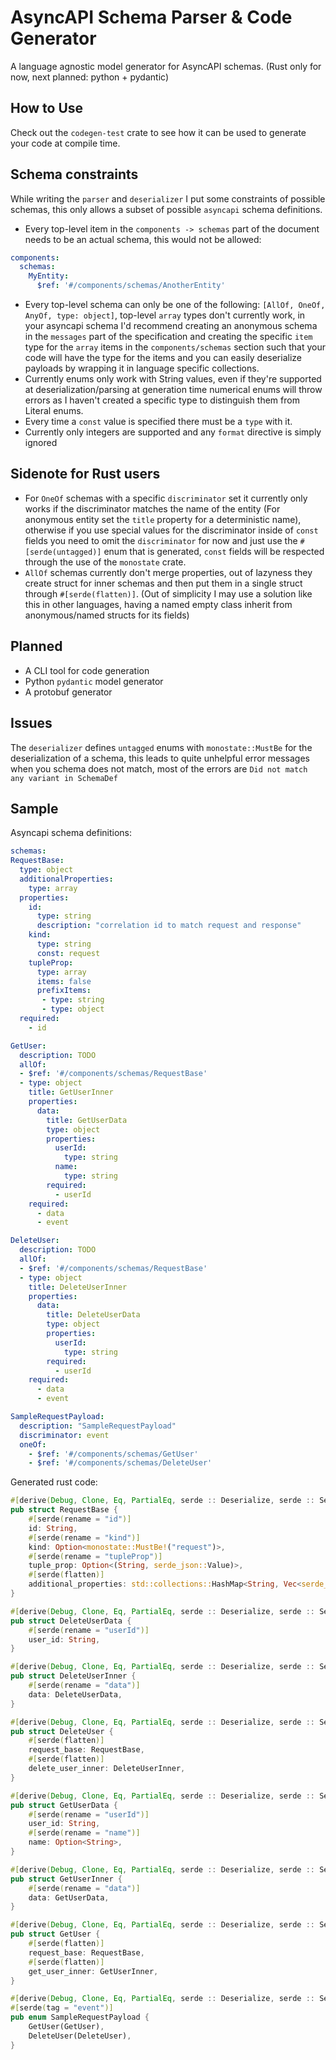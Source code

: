 # AsyncAPI Schema Parser & Code Generator
A language agnostic model generator for AsyncAPI schemas. (Rust only for now, next planned: python + pydantic)

## How to Use
Check out the `codegen-test` crate to see how it can be used to generate your code at compile time.

## Schema constraints
While writing the `parser` and `deserializer` I put some constraints of possible schemas, this only allows a subset of possible `asyncapi` schema definitions.
- Every top-level item in the `components -> schemas` part of the document needs to be an actual schema, this would not be allowed:
```yaml
components:
  schemas:
    MyEntity:
      $ref: '#/components/schemas/AnotherEntity'
```
- Every top-level schema can only be one of the following: `[AllOf, OneOf, AnyOf, type: object]`, top-level `array` types don't currently work, in your asyncapi schema I'd recommend creating an anonymous schema in the `messages` part
of the specification and creating the specific `item` type for the `array` items in the `components/schemas` section such that your code will have the type for the items and you can easily deserialize payloads by wrapping it in language specific collections.
- Currently enums only work with String values, even if they're supported at deserialization/parsing at generation time numerical enums will throw errors as I haven't created a specific type to distinguish them from Literal enums.
- Every time a `const` value is specified there must be a `type` with it.
- Currently only integers are supported and any `format` directive is simply ignored
## Sidenote for Rust users
- For `OneOf` schemas with a specific `discriminator` set it currently only works if the discriminator matches the name of the entity (For anonymous entity set the `title` property for a deterministic name), otherwise if you use special values for the discriminator inside of `const` fields you need to omit the `discriminator` for now and just use the `#[serde(untagged)]` enum that is generated, `const` fields will be respected through the use of the `monostate` crate.
- `AllOf` schemas currently don't merge properties, out of lazyness they create struct for inner schemas and then put them in a single struct through `#[serde(flatten)]`. (Out of simplicity I may use a solution like this in other languages, having a named empty class inherit from anonymous/named structs for its fields)
## Planned
- A CLI tool for code generation
- Python `pydantic` model generator
- A protobuf generator

## Issues
The `deserializer` defines `untagged` enums with `monostate::MustBe` for the deserialization of a schema, this leads to quite unhelpful error messages when you schema does not match, most of the errors are `Did not match any variant in SchemaDef`

## Sample
Asyncapi schema definitions:
```yaml
schemas:
RequestBase:
  type: object
  additionalProperties:
    type: array
  properties:
    id:
      type: string
      description: "correlation id to match request and response"
    kind:
      type: string
      const: request
    tupleProp:
      type: array
      items: false
      prefixItems:
       - type: string
       - type: object
  required:
    - id

GetUser:
  description: TODO
  allOf:
  - $ref: '#/components/schemas/RequestBase'
  - type: object
    title: GetUserInner
    properties:
      data:
        title: GetUserData
        type: object
        properties:
          userId:
            type: string
          name:
            type: string
        required:
          - userId
    required:
      - data
      - event

DeleteUser:
  description: TODO
  allOf:
  - $ref: '#/components/schemas/RequestBase'
  - type: object
    title: DeleteUserInner
    properties:
      data:
        title: DeleteUserData
        type: object
        properties:
          userId:
            type: string
        required:
          - userId
    required:
      - data
      - event

SampleRequestPayload:
  description: "SampleRequestPayload"
  discriminator: event
  oneOf:
    - $ref: '#/components/schemas/GetUser'
    - $ref: '#/components/schemas/DeleteUser'
```
Generated rust code:
```rust
#[derive(Debug, Clone, Eq, PartialEq, serde :: Deserialize, serde :: Serialize)]
pub struct RequestBase {
    #[serde(rename = "id")]
    id: String,
    #[serde(rename = "kind")]
    kind: Option<monostate::MustBe!("request")>,
    #[serde(rename = "tupleProp")]
    tuple_prop: Option<(String, serde_json::Value)>,
    #[serde(flatten)]
    additional_properties: std::collections::HashMap<String, Vec<serde_json::Value>>,
}

#[derive(Debug, Clone, Eq, PartialEq, serde :: Deserialize, serde :: Serialize)]
pub struct DeleteUserData {
    #[serde(rename = "userId")]
    user_id: String,
}

#[derive(Debug, Clone, Eq, PartialEq, serde :: Deserialize, serde :: Serialize)]
pub struct DeleteUserInner {
    #[serde(rename = "data")]
    data: DeleteUserData,
}

#[derive(Debug, Clone, Eq, PartialEq, serde :: Deserialize, serde :: Serialize)]
pub struct DeleteUser {
    #[serde(flatten)]
    request_base: RequestBase,
    #[serde(flatten)]
    delete_user_inner: DeleteUserInner,
}

#[derive(Debug, Clone, Eq, PartialEq, serde :: Deserialize, serde :: Serialize)]
pub struct GetUserData {
    #[serde(rename = "userId")]
    user_id: String,
    #[serde(rename = "name")]
    name: Option<String>,
}

#[derive(Debug, Clone, Eq, PartialEq, serde :: Deserialize, serde :: Serialize)]
pub struct GetUserInner {
    #[serde(rename = "data")]
    data: GetUserData,
}

#[derive(Debug, Clone, Eq, PartialEq, serde :: Deserialize, serde :: Serialize)]
pub struct GetUser {
    #[serde(flatten)]
    request_base: RequestBase,
    #[serde(flatten)]
    get_user_inner: GetUserInner,
}

#[derive(Debug, Clone, Eq, PartialEq, serde :: Deserialize, serde :: Serialize)]
#[serde(tag = "event")]
pub enum SampleRequestPayload {
    GetUser(GetUser),
    DeleteUser(DeleteUser),
}
```
